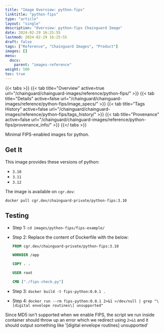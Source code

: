 ```yaml
---
title: "Image Overview: python-fips"
linktitle: "python-fips"
type: "article"
layout: "single"
description: "Overview: python-fips Chainguard Image"
date: 2024-02-29 16:25:55
lastmod: 2024-02-29 16:25:55
draft: false
tags: ["Reference", "Chainguard Images", "Product"]
images: []
menu: 
  docs: 
    parent: "images-reference"
weight: 500
toc: true
---
```


{{< tabs >}}
{{< tab title="Overview" active=true url="/chainguard/chainguard-images/reference/python-fips/" >}}
{{< tab title="Details" active=false url="/chainguard/chainguard-images/reference/python-fips/image_specs/" >}}
{{< tab title="Tags History" active=false url="/chainguard/chainguard-images/reference/python-fips/tags_history/" >}}
{{< tab title="Provenance" active=false url="/chainguard/chainguard-images/reference/python-fips/provenance_info/" >}}
{{</ tabs >}}

Minimal FIPS-enabled images for python.

## Get It

This image provides these versions of python:

- `3.10`
- `3.11`
- `3.12`

The image is available on `cgr.dev`:

```
docker pull cgr.dev/chainguard-private/python-fips:3.10
```

## Testing

* Step 1: `cd images/python-fips/fips-example/`

* Step 2: Replace the content of Dockerfile with the below:

    ```Dockerfile
    FROM cgr.dev/chainguard-private/python-fips:3.10

    WORKDIR /app

    COPY . .

    USER root

    CMD ["./fips-check.py"]
    ```
* Step 3: `docker build -t fips-python:0.0.1 .`

* Step 4: `docker run --rm fips-python:0.0.1 2>&1 >/dev/null | grep "\[digital envelope routines\] unsupported"`

Since MD5 isn't supported when we enable FIPS, the script we run inside container should throw up an error which we
redirect using `2>&1` and it should output something like '[digital envelope routines] unsupported'

